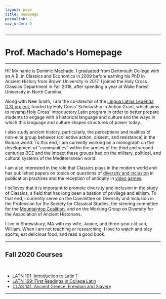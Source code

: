 ```yaml
---
layout: page
title: Homepage
permalink: /
nav_order: 0
---
```

***

# Prof. Machado's Homepage

***

Hi! My name is Dominic Machado. I graduated from Dartmouth College with an A.B. in Classics and Economics in 2009 before earning his PhD in Ancient History from Brown University in 2017. I joined the Holy Cross Classics Department in Fall 2018, after spending a year at Wake Forest University in North Carolina.

Along with Neel Smith, I am the co-director of the [Lingua Latina Legenda (L3) project](https://lingualatina.github.io/), funded by Holy Cross' Scholarship in Action Grant, which aims to revamp Holy Cross' introductory Latin program in order to better prepare students to engage with a historical language and culture and the ways in which this language and culture shapes structures of power today.

I also study ancient history, particularly, the perceptions and realities of non-elite group behavior (collective action, dissent, and resistance) in the Roman world. To this end, I am currently working on a monograph on the development of "communities" within the armies of the third and second centuries BCE and the impact these groups had on the military, political, and cultural systems of the Mediterranean world.

I am also interested in the role that Classics plays in the modern world and has published papers on topics on questions of [diversity and inclusion](https://muse.jhu.edu/article/742076) in publication practices and the reception of antiquity in [video games](https://www.bloomsbury.com/uk/classical-antiquity-in-video-games-9781350066632/).

I believes that it is important to promote diversity and inclusion in the study of Classics, a field that has long been a bastion of privilege and elitism. To that end, I currently serve on the Committee on Diversity and Inclusion in the Profession for the Society for Classical Studies, the steering committee for the [Mountaintop Coalition](https://www.mountaintopcoalition.org/), and on the Working Group on Diversity for the Association of Ancient Historians.

I live in Shrewsbury, MA with my wife, Janice, and three-year old son, William. When I am not teaching or researching, I love to watch and play sports, eat delicious food, and read a good book.

***

## Fall 2020 Courses
&nbsp;  
- [LATN 101: Introduction to Latin 1](https://dominicmachado.github.io/latn101-f20)
- [LATN 199: First Readings in College Latin](https://dominicmachado.github.io/latn-199-f20/)
- [CLAS 141: Ancient Greece: Freedom and Slavery](https://dominicmachado.github.io/clas141-f20)

***
